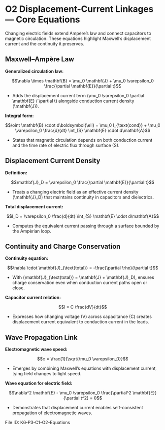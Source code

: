 # O2 Displacement-Current Linkages — Core Equations

Changing electric fields extend Ampère’s law and connect capacitors to magnetic circulation. These equations highlight Maxwell’s displacement current and the continuity it preserves.

## Maxwell–Ampère Law
**Generalized circulation law:**

$$\nabla \times \mathbf{B} = \mu_0 \mathbf{J} + \mu_0 \varepsilon_0 \frac{\partial \mathbf{E}}{\partial t}$$

- Adds the displacement current term \(\mu_0 \varepsilon_0 \partial \mathbf{E} / \partial t\) alongside conduction current density \(\mathbf{J}\).

**Integral form:**

$$\oint \mathbf{B} \cdot d\boldsymbol{\ell} = \mu_0 I_{\text{cond}} + \mu_0 \varepsilon_0 \frac{d}{dt} \int_{S} \mathbf{E} \cdot d\mathbf{A}$$

- States that magnetic circulation depends on both conduction current and the time rate of electric flux through surface \(S\).

## Displacement Current Density
**Definition:**

$$\mathbf{J}_D = \varepsilon_0 \frac{\partial \mathbf{E}}{\partial t}$$

- Treats a changing electric field as an effective current density \(\mathbf{J}_D\) that maintains continuity in capacitors and dielectrics.

**Total displacement current:**

$$I_D = \varepsilon_0 \frac{d}{dt} \int_{S} \mathbf{E} \cdot d\mathbf{A}$$

- Computes the equivalent current passing through a surface bounded by the Ampèrian loop.

## Continuity and Charge Conservation
**Continuity equation:**

$$\nabla \cdot \mathbf{J}_{\text{total}} = -\frac{\partial \rho}{\partial t}$$

- With \(\mathbf{J}_{\text{total}} = \mathbf{J} + \mathbf{J}_D\), ensures charge conservation even when conduction current paths open or close.

**Capacitor current relation:**

$$I = C \frac{dV}{dt}$$

- Expresses how changing voltage \(V\) across capacitance \(C\) creates displacement current equivalent to conduction current in the leads.

## Wave Propagation Link
**Electromagnetic wave speed:**

$$c = \frac{1}{\sqrt{\mu_0 \varepsilon_0}}$$

- Emerges by combining Maxwell’s equations with displacement current, tying field changes to light speed.

**Wave equation for electric field:**

$$\nabla^2 \mathbf{E} - \mu_0 \varepsilon_0 \frac{\partial^2 \mathbf{E}}{\partial t^2} = 0$$

- Demonstrates that displacement current enables self-consistent propagation of electromagnetic waves.

File ID: K6-P3-C1-O2-Equations
